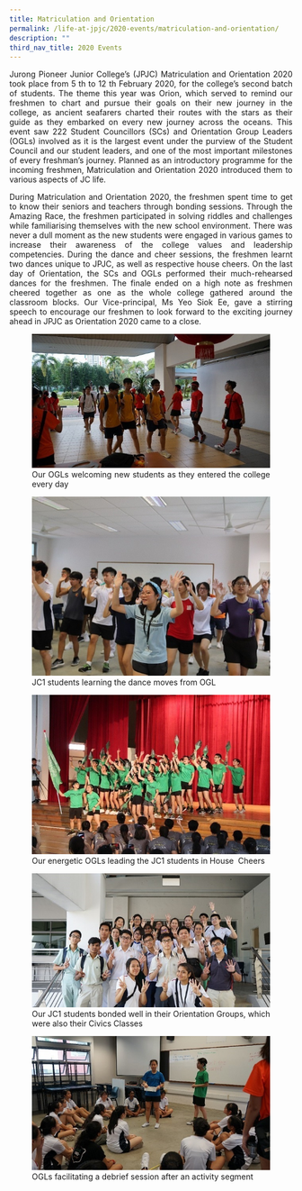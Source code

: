 ```yaml
---
title: Matriculation and Orientation
permalink: /life-at-jpjc/2020-events/matriculation-and-orientation/
description: ""
third_nav_title: 2020 Events
---
```

<div align=justify>
<p>
Jurong Pioneer Junior College’s (JPJC) Matriculation and Orientation 2020 took place from 5 th to 12 th February 2020, for the college’s second batch of students. The theme this year was Orion, which served to remind our freshmen to chart and pursue their goals on their new journey in the college, as ancient seafarers charted their routes with the stars as their guide as they embarked on every new journey across the oceans. This event saw 222 Student Councillors (SCs) and Orientation Group Leaders (OGLs) involved as it is the largest event under the purview of the Student Council and our student leaders, and one of the most important milestones of every freshman’s journey. Planned as an introductory programme for the incoming freshmen, Matriculation and Orientation 2020 introduced them to various aspects of JC life.</p>

<p>
During Matriculation and Orientation 2020, the freshmen spent time to get to know their seniors and teachers through bonding sessions. Through the Amazing Race, the freshmen participated in solving riddles and challenges while familiarising themselves with the new school environment. There was never a dull moment as the new students were engaged in various games to increase their awareness of the college values and leadership competencies. During the dance and cheer sessions, the freshmen learnt two dances unique to JPJC, as well as respective house cheers. On the last day of Orientation, the SCs and OGLs performed their much-rehearsed dances for the freshmen. The finale ended on a high note as freshmen cheered together as one as the whole college gathered around the classroom blocks. Our Vice-principal, Ms Yeo Siok Ee, gave a stirring speech to encourage our freshmen to look forward to the exciting journey ahead in JPJC as Orientation 2020 came to a close.</p>

<figure>
<img src="/images/mno1.jpg">
<figcaption>Our OGLs welcoming new students as they entered the college every day</figcaption>
</figure>

<figure>
<img src="/images/mno2.jpg">
<figcaption>JC1 students learning the dance moves from OGL</figcaption>
</figure>

<figure>
<img src="/images/mno3.jpg">
<figcaption>Our energetic OGLs leading the JC1 students in House  Cheers</figcaption>
</figure>

<figure>
<img src="/images/mno4.jpg">
<figcaption>Our JC1 students bonded well in their Orientation Groups, which were also their Civics Classes</figcaption>
</figure>

<figure>
<img src="/images/mno5.jpg">
<figcaption>OGLs facilitating a debrief session after an activity segment</figcaption>
</figure>